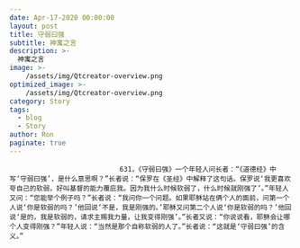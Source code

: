 ```yaml
---
date: Apr-17-2020 00:00:00
layout: post
title: 守弱曰强
subtitle: 神寓之言
description: >-
  神寓之言
image: >-
    /assets/img/Qtcreator-overview.png
optimized_image: >-
    /assets/img/Qtcreator-overview.png
category: Story
tags:
  - blog
  - Story
author: Ron
paginate: true
---
```


							　　631，《守弱曰强》一个年轻人问长者：“《道德经》中写‘守弱曰强’，是什么意思啊？”长者说：“保罗在《圣经》中解释了这句话。保罗说‘我更喜欢夸自己的软弱，好叫基督的能力覆庇我。因为我什么时候软弱了，什么时候就刚强了’。”年轻人又问：“您能举个例子吗？”长者说：“我问你一个问题。如果耶稣站在俩个人的面前，问第一个人说‘你是软弱的吗？’他回说‘不是，我是刚强的。’耶稣又问第二个人说‘你是软弱的吗？’他回说‘是的，我是软弱的，请求主赐我力量，让我变得刚强’。”长者又说：“你说说看，耶稣会让哪个人变得刚强？”年轻人说：“当然是那个自称软弱的人了。”长者说：“这就是‘守弱曰强’的含义。”
							
							
						